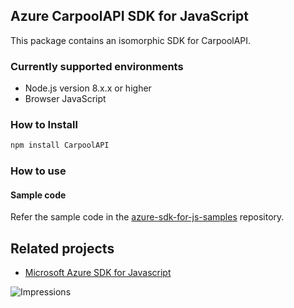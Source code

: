 ## Azure CarpoolAPI SDK for JavaScript

This package contains an isomorphic SDK for CarpoolAPI.

### Currently supported environments

- Node.js version 8.x.x or higher
- Browser JavaScript

### How to Install

```bash
npm install CarpoolAPI
```

### How to use

#### Sample code

Refer the sample code in the [azure-sdk-for-js-samples](https://github.com/Azure/azure-sdk-for-js-samples) repository.

## Related projects

- [Microsoft Azure SDK for Javascript](https://github.com/Azure/azure-sdk-for-js)


![Impressions](https://azure-sdk-impressions.azurewebsites.net/api/impressions/azure-sdk-for-js%2Fsdk%2Fcdn%2Farm-cdn%2FREADME.png)